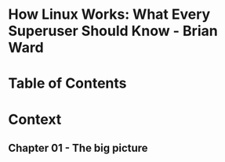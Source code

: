 # How Linux Works: What Every Superuser Should Know - Brian Ward

# Table of Contents

# Context

## Chapter 01 - The big picture
